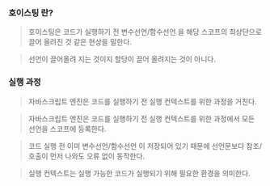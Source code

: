 ### 호이스팅 란?

> 호이스팅은 코드가 실행하기 전 변수선언/함수선언 을 해당 스코프의 최상단으로 끌어 올려진 것 같은 현상을 말한다.

> 선언이 끌어올려 지는 것이지 할당이 끌어 올려지는 것이 아니다.

### 실행 과정

> 자바스크립트 엔진은 코드를 실행하기 전 실행 컨텍스트를 위한 과정을 거친다.

> 자바스크립트 엔진은 코드를 실행하기 전 실행 컨텍스트를 위한 과정에서 모든 선언을 스코프에 등록한다.

> 코드 실행 전 이미 변수선언/함수선언 이 저장되어 있기 때문에 선언문보다 참조/호출이 먼저 나와도 오류 없이 동작한다.

> 실행 컨텍스트는 실행 가능한 코드가 실행되기 위해 필요한 환경을 의미한다.
